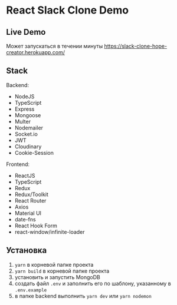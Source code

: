 # React Slack Clone Demo

## Live Demo
Может запускаться в течении минуты
https://slack-clone-hope-creator.herokuapp.com/

## Stack

Backend:
* NodeJS
* TypeScript
* Express
* Mongoose
* Multer
* Nodemailer
* Socket.io
* JWT
* Cloudinary
* Cookie-Session

Frontend:
* ReactJS
* TypeScript
* Redux
* Redux/Toolkit
* React Router
* Axios
* Material UI
* date-fns
* React Hook Form
* react-window/infinite-loader

## Установка

1. `yarn` в корневой папке проекта
2. `yarn build` в корневой папке проекта
3. установить и запустить MongoDB
4. создать файл `.env` и заполнить его по шаблону, указанному в `.env.example`
5. в папке backend выполнить `yarn dev` или `yarn nodemon`

